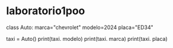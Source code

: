 # laboratorio1poo
class Auto:
    marca="chevrolet"
    modelo=2024
    placa="ED34"

taxi = Auto()
print(taxi. modelo)
print(taxi. marca)
print(taxi. placa)
